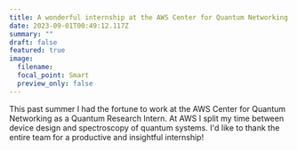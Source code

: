```yaml
---
title: A wonderful internship at the AWS Center for Quantum Networking!
date: 2023-09-01T00:49:12.117Z
summary: ""
draft: false
featured: true
image:
  filename: 
  focal_point: Smart
  preview_only: false
---
```

This past summer I had the fortune to work at the AWS Center for Quantum Networking as a Quantum Research Intern. At AWS I split my time between device design and spectroscopy of quantum systems. I'd like to thank the entire team for a productive and insightful internship!
